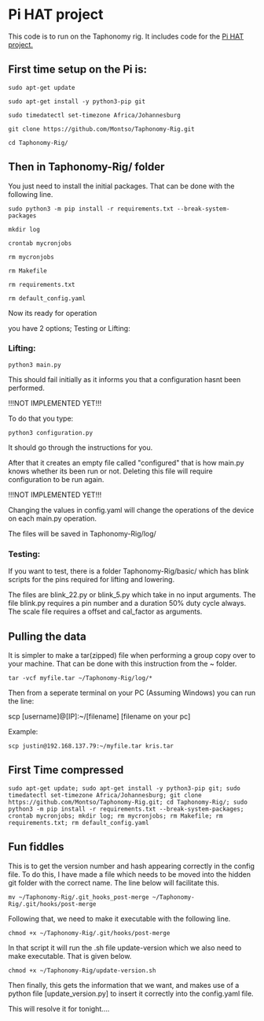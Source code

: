 # Pi HAT project

This code is to run on the Taphonomy rig. It includes code for the [Pi HAT project.](https://github.com/montso/Pi-HAT)

## First time setup on the Pi is:

`sudo apt-get update`

`sudo apt-get install -y python3-pip git`

`sudo timedatectl set-timezone Africa/Johannesburg`

`git clone https://github.com/Montso/Taphonomy-Rig.git`

`cd Taphonomy-Rig/`

## Then in Taphonomy-Rig/ folder

You just need to install the initial packages. That can be done with the following line.

`sudo python3 -m pip install -r requirements.txt --break-system-packages`

`mkdir log`

`crontab mycronjobs`

`rm mycronjobs`

`rm Makefile`

`rm requirements.txt`

`rm default_config.yaml`

Now its ready for operation

you have 2 options; Testing or Lifting:

### Lifting:

`python3 main.py`

This should fail initially as it informs you that a configuration hasnt been performed.

!!!NOT IMPLEMENTED YET!!!

To do that you type:

`python3 configuration.py`

It should go through the instructions for you.

After that it creates an empty file called "configured" that is how main.py knows whether its been run or not. Deleting this file will require configuration to be run again.

!!!NOT IMPLEMENTED YET!!!


Changing the values in config.yaml will change the operations of the device on each main.py operation.

The files will be saved in Taphonomy-Rig/log/

### Testing:
If you want to test, there is a folder Taphonomy-Rig/basic/ which has blink scripts for the pins required for lifting and lowering.

The files are blink_22.py or blink_5.py which take in no input arguments.
The file blink.py requires a pin number and a duration 50% duty cycle always.
The scale file requires a offset and cal_factor as arguments.

## Pulling the data

It is simpler to make a tar(zipped) file when performing a group copy over to your machine. That can be done with this instruction from the ~ folder.

`tar -vcf myfile.tar ~/Taphonomy-Rig/log/*`

Then from a seperate terminal on your PC (Assuming Windows) you can run the line:

scp [username]@[IP]:~/[filename] [filename on your pc]

Example:

`scp justin@192.168.137.79:~/myfile.tar kris.tar`

## First Time compressed

`sudo apt-get update; sudo apt-get install -y python3-pip git; sudo timedatectl set-timezone Africa/Johannesburg; git clone https://github.com/Montso/Taphonomy-Rig.git; cd Taphonomy-Rig/; sudo python3 -m pip install -r requirements.txt --break-system-packages; crontab mycronjobs; mkdir log; rm mycronjobs; rm Makefile; rm requirements.txt; rm default_config.yaml`

## Fun fiddles

This is to get the version number and hash appearing correctly in the config file. To do this, I have made a file which needs to be moved into the hidden git folder with the correct name. The line below will facilitate this.

`mv ~/Taphonomy-Rig/.git_hooks_post-merge ~/Taphonomy-Rig/.git/hooks/post-merge`

Following that, we need to make it executable with the following line.

`chmod +x ~/Taphonomy-Rig/.git/hooks/post-merge`

In that script it will run the .sh file update-version which we also need to make executable. That is given below.

`chmod +x ~/Taphonomy-Rig/update-version.sh`

Then finally, this gets the information that we want, and makes use of a python file [update_version.py] to insert it correctly into the config.yaml file.

This will resolve it for tonight....
